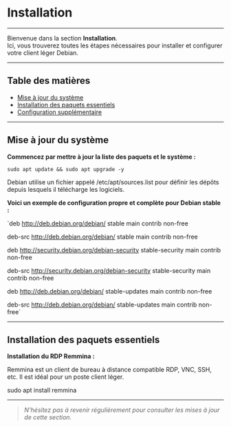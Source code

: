 # Installation

---

Bienvenue dans la section **Installation**.  
Ici, vous trouverez toutes les étapes nécessaires pour installer et configurer votre client léger Debian.

---

## Table des matières

- [Mise à jour du système](#mise-à-jour-du-système)  
- [Installation des paquets essentiels](#installation-des-paquets-essentiels)  
- [Configuration supplémentaire](#configuration-supplémentaire)  

---

## Mise à jour du système

**Commencez par mettre à jour la liste des paquets et le système :**

`sudo apt update && sudo apt upgrade -y`

Debian utilise un fichier appelé /etc/apt/sources.list pour définir les dépôts depuis lesquels il télécharge les logiciels.

**Voici un exemple de configuration propre et complète pour Debian stable :**

`deb http://deb.debian.org/debian/ stable main contrib non-free

deb-src http://deb.debian.org/debian/ stable main contrib non-free

deb http://security.debian.org/debian-security stable-security main contrib non-free

deb-src http://security.debian.org/debian-security stable-security main contrib non-free

deb http://deb.debian.org/debian/ stable-updates main contrib non-free

deb-src http://deb.debian.org/debian/ stable-updates main contrib non-free`



---

## Installation des paquets essentiels

**Installation du RDP Remmina :**

Remmina est un client de bureau à distance compatible RDP, VNC, SSH, etc. Il est idéal pour un poste client léger.

sudo apt install remmina

---



> *N’hésitez pas à revenir régulièrement pour consulter les mises à jour de cette section.*
